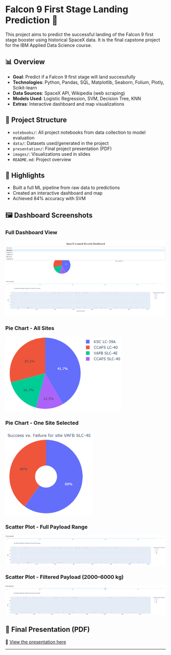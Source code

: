 # Falcon 9 First Stage Landing Prediction 🚀

This project aims to predict the successful landing of the Falcon 9 first stage booster using historical SpaceX data. It is the final capstone project for the IBM Applied Data Science course.

## 📊 Overview

- **Goal**: Predict if a Falcon 9 first stage will land successfully
- **Technologies**: Python, Pandas, SQL, Matplotlib, Seaborn, Folium, Plotly, Scikit-learn
- **Data Sources**: SpaceX API, Wikipedia (web scraping)
- **Models Used**: Logistic Regression, SVM, Decision Tree, KNN
- **Extras**: Interactive dashboard and map visualizations

## 📁 Project Structure

- `notebooks/`: All project notebooks from data collection to model evaluation
- `data/`: Datasets used/generated in the project
- `presentation/`: Final project presentation (PDF)
- `images/`: Visualizations used in slides
- `README.md`: Project overview

## 🧠 Highlights

- Built a full ML pipeline from raw data to predictions
- Created an interactive dashboard and map
- Achieved 84% accuracy with SVM

## 🖼️ Dashboard Screenshots

### Full Dashboard View
![Full Dashboard](dash_app_screenshots/dashboard_full_view.png)

### Pie Chart - All Sites
![Pie All Sites](dash_app_screenshots/pie_all_sites.png)

### Pie Chart - One Site Selected
![Pie Specific Site](dash_app_screenshots/pie_specific_site.png.png)

### Scatter Plot - Full Payload Range
![Scatter Full](dash_app_screenshots/scatter_full_payload.png)

### Scatter Plot - Filtered Payload (2000–6000 kg)
![Scatter Filtered](dash_app_screenshots/scatter_filtered_payload.png)

## 📎 Final Presentation (PDF)
🔗 [View the presentation here](./presentation/Presentation.pdf)

---
